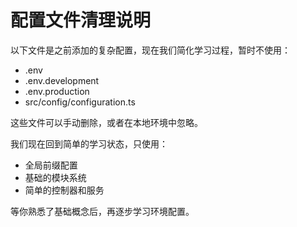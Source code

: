 # 配置文件清理说明

以下文件是之前添加的复杂配置，现在我们简化学习过程，暂时不使用：

- .env
- .env.development  
- .env.production
- src/config/configuration.ts

这些文件可以手动删除，或者在本地环境中忽略。

我们现在回到简单的学习状态，只使用：
- 全局前缀配置
- 基础的模块系统
- 简单的控制器和服务

等你熟悉了基础概念后，再逐步学习环境配置。
